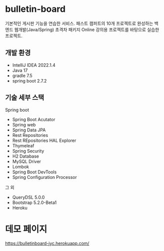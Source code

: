 # bulletin-board

기본적인 게시판 기능을 연습한 서비스. 패스트 캠퍼트의 10개 프로젝트로 완성하는 백엔드 웹개발(Java/Spring) 초격차 패키지 Online 강의용 프로젝트를 바탕으로 실습한 프로젝트.

## 개발 환경

* IntelliJ IDEA 2022.1.4
* Java 17
* gradle 7.5
* spring boot 2.7.2

## 기술 세부 스택

Spring boot

* Spring Boot Acutator
* Spring web
* Spring Data JPA
* Rest Repositories
* Rest REpositories HAL Explorer
* Thymeleaf
* Spring Security
* H2 Database
* MySQL Driver
* Lombok
* Spring Boot DevTools
* Spring Configuration Processor

그 외

* QueryDSL 5.0.0
* Bootstrap 5.2.0-Beta1
* Heroku


# 데모 페이지 
https://bulletinboard-jyc.herokuapp.com/

